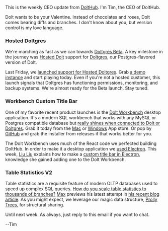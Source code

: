 This is the weekly CEO update from [DoltHub](https://www.dolthub.com/). I'm Tim, the CEO of DoltHub. 

Dolt wants to be your Valentine. Instead of chocolates and roses, Dolt comes bearing diffs and branches. I don't know about you, but version control is my love language.

### Hosted Doltgres

We're marching as fast as we can towards [Doltgres Beta](https://www.dolthub.com/blog/2024-08-06-doltgres-beta/). A key milestone in the journey was [Hosted Dolt](https://hosted.doltdb.com) support for [Doltgres](https://github.com/dolthub/doltgresql), our Postgres-flavored version of Dolt. 

Last Friday, we [launched support for Hosted Doltgres](https://www.dolthub.com/blog/2025-02-07-hosted-doltgres/). Grab [a demo instance](https://hosted.doltdb.com) and start playing today. Even if you're not a hosted customer, this launch signals that Doltgres has functioning permissions, monitoring, and backup systems. We're almost ready for the Beta launch. Stay tuned.

### Workbench Custom Title Bar

One of my favorite recent product launches is the [Dolt Workbench](https://github.com/dolthub/dolt-workbench) desktop application. It's a modern SQL workbench that works with any MySQL or Postgres compatible database but [really shines when connected to Dolt or Doltgres](https://www.dolthub.com/blog/2024-12-02-workbench-better-with-version-control/). Grab it today from the [Mac](https://apps.apple.com/us/app/dolt-workbench/id6720702995?mt=12) or [Windows](https://apps.microsoft.com/detail/9nq8lqph9vvh?hl=en-us&gl=US) App store. Or pop by [GitHub](https://github.com/dolthub/dolt-workbench) and grab the installer from releases if that works better for you. 

The Dolt Workbench uses much of the React code we perfected building DoltHub. In order to make it a desktop application we [used Electron](https://www.dolthub.com/blog/2024-09-11-building-an-electron-app-with-nextjs/). This week, [Liu Liu](https://www.dolthub.com/team#liuliu) explains how to make a [custom title bar in Electron](https://www.dolthub.com/blog/2025-02-11-building-a-custom-title-bar-in-electron/), knowledge she gained adding one to the Dolt Workbench.

### Table Statistics V2

Table statistics are a requisite feature of modern OLTP databases used to speed up complex SQL queries. [How do you scale table statistics to thousands of branches?](https://www.dolthub.com/blog/2025-02-13-branch-stats/) [Max](https://www.dolthub.com/team#max) previews his latest attempt in [his recent blog article](https://www.dolthub.com/blog/2025-02-13-branch-stats/). As you might expect, we leverage our magic data structure, [Prolly Trees](https://www.dolthub.com/blog/2024-03-03-prolly-trees/), for structural sharing.

Until next week. As always, just reply to this email if you want to chat.

--Tim